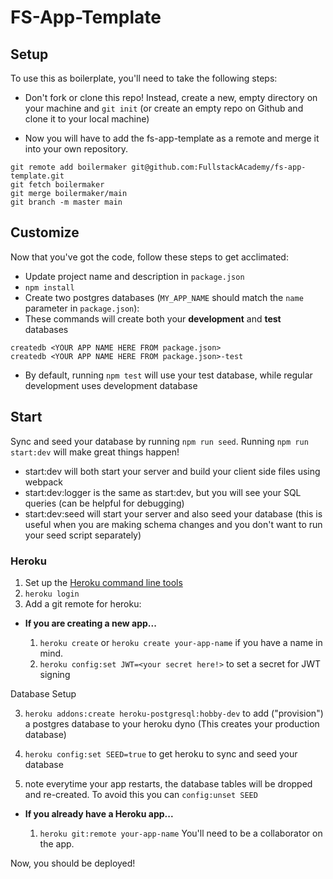 # FS-App-Template

## Setup

To use this as boilerplate, you'll need to take the following steps:

-   Don't fork or clone this repo! Instead, create a new, empty
    directory on your machine and `git init` (or create an empty repo on
    Github and clone it to your local machine)

-   Now you will have to add the fs-app-template as a remote and merge it into your own repository.

```
git remote add boilermaker git@github.com:FullstackAcademy/fs-app-template.git
git fetch boilermaker
git merge boilermaker/main
git branch -m master main
```

## Customize

Now that you've got the code, follow these steps to get acclimated:

-   Update project name and description in `package.json`
-   `npm install`
-   Create two postgres databases (`MY_APP_NAME` should match the `name`
    parameter in `package.json`):
-   These commands will create both your **development** and **test** databases

```
createdb <YOUR APP NAME HERE FROM package.json>
createdb <YOUR APP NAME HERE FROM package.json>-test
```

-   By default, running `npm test` will use your test database, while
    regular development uses development database

## Start

Sync and seed your database by running `npm run seed`. Running `npm run start:dev` will make great things happen!

-   start:dev will both start your server and build your client side files using webpack
-   start:dev:logger is the same as start:dev, but you will see your SQL queries (can be helpful for debugging)
-   start:dev:seed will start your server and also seed your database (this is useful when you are making schema changes and you don't want to run your seed script separately)

### Heroku

1.  Set up the [Heroku command line tools][heroku-cli]
2.  `heroku login`
3.  Add a git remote for heroku:

[heroku-cli]: https://devcenter.heroku.com/articles/heroku-cli

-   **If you are creating a new app...**

    1.  `heroku create` or `heroku create your-app-name` if you have a
        name in mind.
    2.  `heroku config:set JWT=<your secret here!>` to set a secret for JWT signing

Database Setup

3.  `heroku addons:create heroku-postgresql:hobby-dev` to add
    ("provision") a postgres database to your heroku dyno (This creates your production database)

4.  `heroku config:set SEED=true` to get heroku to sync and seed your database

5.  note everytime your app restarts, the database tables will be dropped and re-created. To avoid this you can `config:unset SEED`

-   **If you already have a Heroku app...**

    1.  `heroku git:remote your-app-name` You'll need to be a
        collaborator on the app.

Now, you should be deployed!
